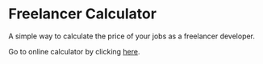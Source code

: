 # Freelancer Calculator

A simple way to calculate the price of your jobs as a freelancer developer.

Go to online calculator by clicking [here](https://tiagosampaio.github.io/freelancer-calculator/).
